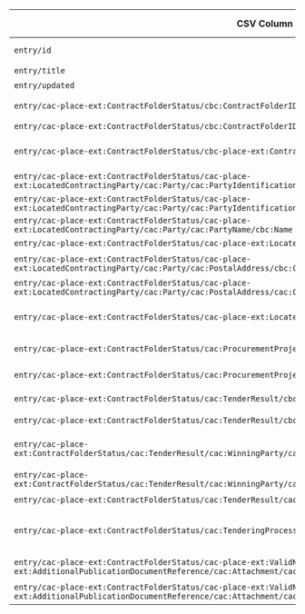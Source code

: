 | CSV Column           | Ontology Property | Entity Class | Rel. Entity Class | Subject Generation    | Join Condition | Datatype | Function Name | Function Output |
| --- | --- | --- | --- | --- | --- | --- | --- | --- |
| `entry/id` | `owl:sameAs` (for Notice ID) | `:Notice` | N/A | `{noticeUri}` = value of `entry/id` | N/A | `xsd:anyURI` | N/A | URI |
| `entry/title` | `rdfs:label` | `:Notice` | N/A | `{noticeUri}` | N/A | `xsd:string` | N/A | Text |
| `entry/updated` | `:hasDispatchDate` | `:Notice` | N/A | `{noticeUri}` | N/A | `xsd:dateTime` | N/A | DateTime string |
| `entry/cac-place-ext:ContractFolderStatus/cbc:ContractFolderID` | `:hasID` | `:Lot` | `:Identifier` | Subject: `{lotUri}`. Object: `{lotUri}/identifier/ContractFolderID` | `{lotUri} :hasID {lotUri}/identifier/ContractFolderID`. | N/A | `extractProcedureId` | From "942P LOTE 2" -> procedureId "942P". This function is conceptual for relating Lot to Procedure. |
| `entry/cac-place-ext:ContractFolderStatus/cbc:ContractFolderID` | `:hasIdentifierValue` | `:Identifier` | N/A | `{lotUri}/identifier/ContractFolderID` | N/A | `xsd:string` | N/A | Text (e.g., "942P LOTE 2") |
| `entry/cac-place-ext:ContractFolderStatus/cbc-place-ext:ContractFolderStatusCode` | `dcterms:type` | `:LotAwardOutcome` | `skos:Concept` | `{lotAwardOutcomeUri}` | `{lotAwardOutcomeUri} :describesLot {lotUri}` | `xsd:string` | `mapContractFolderStatusCode` | SKOS URI from a codelist. e.g. "RES" -> `<codelist_uri>/RES`. (Specific codelist URI: `https://contrataciondelestado.es/codice/cl/2.04/SyndicationContractFolderStatusCode-2.04.gc`) |
| `entry/cac-place-ext:ContractFolderStatus/cac-place-ext:LocatedContractingParty/cac:Party/cac:PartyIdentification/cbc:ID[@schemeName='NIF']` | `:hasID` | `org:Organization` | `:Identifier` | Subject: `{orgUri}` (using NIF). Object: `{orgUri}/identifier/NIF` | `{orgUri} :hasID {orgUri}/identifier/NIF` | N/A | N/A | N/A |
| `entry/cac-place-ext:ContractFolderStatus/cac-place-ext:LocatedContractingParty/cac:Party/cac:PartyIdentification/cbc:ID[@schemeName='NIF']` | `:hasIdentifierValue` | `:Identifier` | N/A | `{orgUri}/identifier/NIF` | N/A | `xsd:string` | N/A | NIF string (e.g., "A07000029") |
| `entry/cac-place-ext:ContractFolderStatus/cac-place-ext:LocatedContractingParty/cac:Party/cac:PartyName/cbc:Name` | `rdfs:label` or `foaf:name` | `org:Organization` | N/A | `{orgUri}` (Buyer Organization) | N/A | `xsd:string` | N/A | Text |
| `entry/cac-place-ext:ContractFolderStatus/cac-place-ext:LocatedContractingParty/cac:Party/cbc:WebsiteURI` | `foaf:homepage` | `org:Organization` | N/A | `{orgUri}` (Buyer Organization) | N/A | `xsd:anyURI` | N/A | URL string |
| `entry/cac-place-ext:ContractFolderStatus/cac-place-ext:LocatedContractingParty/cac:Party/cac:PostalAddress/cbc:CityName` | `schema:addressLocality` | `schema:PostalAddress` | N/A | `{orgUri}/address` (Address of Buyer Organization) | `{orgUri} org:registeredAddress {orgUri}/address` | `xsd:string` | N/A | Text |
| `entry/cac-place-ext:ContractFolderStatus/cac-place-ext:LocatedContractingParty/cac:Party/cac:PostalAddress/cac:Country/cbc:IdentificationCode` | `:hasCountryCode` | `schema:PostalAddress` | `skos:Concept` | `{orgUri}/address` | Link via PostalAddress | `xsd:string` | `mapCountryCodeToSkos` | SKOS URI. e.g. "ES" -> `http://publications.europa.eu/resource/authority/country/ESP` |
| `entry/cac-place-ext:ContractFolderStatus/cac-place-ext:LocatedContractingParty/cbc:ContractingPartyTypeCode` | `dcterms:type` | `:Buyer` | `skos:Concept` | `{buyerRoleUri}` | `{buyerRoleUri} :playedByOrganisation {orgUri}`; `{procedureUri} :hasBuyer {buyerRoleUri}` | `xsd:string` | `mapBuyerLegalTypeToSkos` | SKOS URI. e.g. "5" -> `http://publications.europa.eu/resource/authority/buyer-legal-type/<concept>`. (Codelist: `http://contrataciondelestado.es/codice/cl/1.04/ContractingAuthorityCode-1.04.gc`) |
| `entry/cac-place-ext:ContractFolderStatus/cac:ProcurementProject/cbc:Name` | `rdfs:label` | `:Lot` (or :ProcurementProject related to Lot) | N/A | `{lotUri}` | N/A | `xsd:string` | N/A | Text |
| `entry/cac-place-ext:ContractFolderStatus/cac:ProcurementProject/cac:BudgetAmount/cbc:TaxExclusiveAmount` | `schema:price` or custom | `:Lot` | N/A | `{lotUri}` | Property for monetary value, specify currency | `xsd:decimal` | N/A | Number |
| `entry/cac-place-ext:ContractFolderStatus/cac:TenderResult/cbc:AwardDate` | `:hasAwardDecisionDate` | `:LotAwardOutcome` | N/A | `{lotAwardOutcomeUri}` | `{lotAwardOutcomeUri} :describesLot {lotUri}` | `xsd:date` | N/A | Date string |
| `entry/cac-place-ext:ContractFolderStatus/cac:TenderResult/cbc:ReceivedTenderQuantity` | `:hasReceivedTenders` | `:SubmissionStatisticalInformation` | N/A | `{submissionStatsUri}` | `{submissionStatsUri} :concernsSubmissionsForLot {lotUri}` | `xsd:integer` | N/A | Integer |
| `entry/cac-place-ext:ContractFolderStatus/cac:TenderResult/cac:WinningParty/cac:PartyIdentification/cbc:ID[@schemeName='NIF']` | `:hasID` | `org:Organization` | `:Identifier` | Subject: `{orgUri}` (Winning Org). Object: `{orgUri}/identifier/NIF` | `{orgUri} :hasID {orgUri}/identifier/NIF`. This org is winner of `{lotAwardOutcomeUri}` | N/A | N/A | N/A |
| `entry/cac-place-ext:ContractFolderStatus/cac:TenderResult/cac:WinningParty/cac:PartyIdentification/cbc:ID[@schemeName='NIF']` | `:hasIdentifierValue` | `:Identifier` | N/A | `{orgUri}/identifier/NIF` (Winning Org) | N/A | `xsd:string` | N/A | NIF string |
| `entry/cac-place-ext:ContractFolderStatus/cac:TenderResult/cac:WinningParty/cac:PartyName/cbc:Name` | `rdfs:label` or `foaf:name` | `org:Organization` | N/A | `{orgUri}` (Winning Organization) | N/A | `xsd:string` | N/A | Text |
| `entry/cac-place-ext:ContractFolderStatus/cac:TenderingProcess/cbc:ProcedureCode` | `:hasProcedureType` | `:Procedure` | `skos:Concept` | `{procedureUri}` | `{procedureUri} :hasProcurementScopeDividedIntoLot {lotUri}` | `xsd:string` | `mapProcedureTypeToSkos` | SKOS URI. e.g. "1" -> `http://publications.europa.eu/resource/authority/procurement-procedure-type/open`. (Codelist: `https://contrataciondelestado.es/codice/cl/2.07/SyndicationTenderingProcessCode-2.07.gc`) |
| `entry/cac-place-ext:ContractFolderStatus/cac-place-ext:ValidNoticeInfo/cac-place-ext:AdditionalPublicationDocumentReference/cac:Attachment/cac:ExternalReference/cbc:URI` | `schema:url` | `:Document` | N/A | `{documentUri}` (derived from notice URI and filename or a UUID) | `{noticeUri} :hasAttachment {documentUri}` (custom property) | `xsd:anyURI` | N/A | URL string |
| `entry/cac-place-ext:ContractFolderStatus/cac-place-ext:ValidNoticeInfo/cac-place-ext:AdditionalPublicationDocumentReference/cac:Attachment/cac:ExternalReference/cbc:FileName` | `rdfs:label` or `dcterms:title` | `:Document` | N/A | `{documentUri}` | N/A | `xsd:string` | N/A | Text (filename) |
